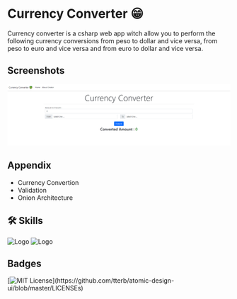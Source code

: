 
# Currency Converter 😁

Currency converter is a csharp web app witch allow you to perform the following currency conversions from peso to dollar and vice versa, from peso to euro and vice versa and from euro to dollar and vice versa.
## Screenshots

![App Screenshot](https://github.com/Daniels-not/CurrencyConverter/blob/master/preview.PNG)

## Appendix

- Currency Convertion
- Validation
- Onion Architecture


## 🛠 Skills

![Logo](https://img.shields.io/badge/C%23-239120?style=for-the-badge&logo=c-sharp&logoColor=white) ![Logo](https://img.shields.io/badge/.NET-5C2D91?style=for-the-badge&logo=.net&logoColor=white)

## Badges


[![MIT License](https://img.shields.io/apm/l/atomic-design-ui.svg?)](https://github.com/tterb/atomic-design-ui/blob/master/LICENSEs)
